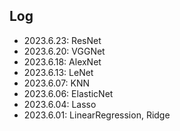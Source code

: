 ## Log
- 2023.6.23: ResNet
- 2023.6.20: VGGNet
- 2023.6.18: AlexNet
- 2023.6.13: LeNet
- 2023.6.07: KNN
- 2023.6.06: ElasticNet
- 2023.6.04: Lasso
- 2023.6.01: LinearRegression, Ridge
